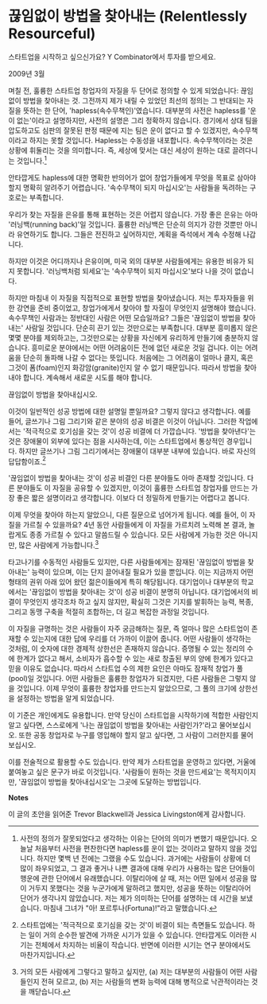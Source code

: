 # 끊임없이 방법을 찾아내는 (Relentlessly Resourceful)

스타트업을 시작하고 싶으신가요? Y Combinator에서 투자를 받으세요.

2009년 3월

며칠 전, 훌륭한 스타트업 창업자의 자질을 두 단어로 정의할 수 있게 되었습니다: 끊임없이 방법을 찾아내는 것. 그전까지 제가 내릴 수 있었던 최선의 정의는 그 반대되는 자질을 뜻하는 한 단어, 'hapless(속수무책인)'였습니다. 대부분의 사전은 hapless를 '운이 없는'이라고 설명하지만, 사전의 설명은 그리 정확하지 않습니다. 경기에서 상대 팀을 압도하고도 심판의 잘못된 판정 때문에 지는 팀은 운이 없다고 할 수 있겠지만, 속수무책이라고 하지는 못할 것입니다. Hapless는 수동성을 내포합니다. 속수무책이라는 것은 상황에 휘둘리는 것을 의미합니다. 즉, 세상에 맞서는 대신 세상이 원하는 대로 끌려다니는 것입니다.[^1]

안타깝게도 hapless에 대한 명확한 반의어가 없어 창업가들에게 무엇을 목표로 삼아야 할지 명확히 알려주기 어렵습니다. '속수무책이 되지 마십시오'는 사람들을 독려하는 구호로는 부족합니다.

우리가 찾는 자질을 은유를 통해 표현하는 것은 어렵지 않습니다. 가장 좋은 은유는 아마 '러닝백(running back)'일 것입니다. 훌륭한 러닝백은 단순히 의지가 강한 것뿐만 아니라 유연하기도 합니다. 그들은 전진하고 싶어하지만, 계획을 즉석에서 계속 수정해 나갑니다.

하지만 이것은 어디까지나 은유이며, 미국 외의 대부분 사람들에게는 유용한 비유가 되지 못합니다. '러닝백처럼 되세요'는 '속수무책이 되지 마십시오'보다 나을 것이 없습니다.

하지만 마침내 이 자질을 직접적으로 표현할 방법을 찾아냈습니다. 저는 투자자들을 위한 강연을 준비 중이었고, 창업가에게서 찾아야 할 자질이 무엇인지 설명해야 했습니다. 속수무책인 사람과는 정반대인 사람은 어떤 모습일까요? 그들은 '끊임없이 방법을 찾아내는' 사람일 것입니다. 단순히 끈기 있는 것만으로는 부족합니다. 대부분 흥미롭지 않은 몇몇 분야를 제외하고는, 그것만으로는 상황을 자신에게 유리하게 만들기에 충분하지 않습니다. 흥미로운 분야에서는 어떤 어려움이든 전에 없던 새로운 것일 겁니다. 이는 어려움을 단순히 돌파해 나갈 수 없다는 뜻입니다. 처음에는 그 어려움이 얼마나 클지, 혹은 그것이 폼(foam)인지 화강암(granite)인지 알 수 없기 때문입니다. 따라서 방법을 찾아내야 합니다. 계속해서 새로운 시도를 해야 합니다.

끊임없이 방법을 찾아내십시오.

이것이 일반적인 성공 방법에 대한 설명일 뿐일까요? 그렇지 않다고 생각합니다. 예를 들어, 글쓰기나 그림 그리기와 같은 분야의 성공 비결은 이것이 아닙니다. 그러한 작업에서는 '적극적으로 호기심을 갖는 것'이 성공 비결에 더 가깝습니다. '방법을 찾아낸다'는 것은 장애물이 외부에 있다는 점을 시사하는데, 이는 스타트업에서 통상적인 경우입니다. 하지만 글쓰기나 그림 그리기에서는 장애물이 대부분 내부에 있습니다. 바로 자신의 답답함이죠.[^2]

'끊임없이 방법을 찾아내는 것'이 성공 비결인 다른 분야들도 아마 존재할 것입니다. 다른 분야들도 이 자질을 공유할 수 있겠지만, 이것이 훌륭한 스타트업 창업자를 만드는 가장 좋은 짧은 설명이라고 생각합니다. 이보다 더 정밀하게 만들기는 어렵다고 봅니다.

이제 무엇을 찾아야 하는지 알았으니, 다른 질문으로 넘어가게 됩니다. 예를 들어, 이 자질을 가르칠 수 있을까요? 4년 동안 사람들에게 이 자질을 가르치려 노력해 본 결과, 놀랍게도 종종 가르칠 수 있다고 말씀드릴 수 있습니다. 모든 사람에게 가능한 것은 아니지만, 많은 사람에게 가능합니다.[^3]

타고나기를 수동적인 사람들도 있지만, 다른 사람들에게는 잠재된 '끊임없이 방법을 찾아내는' 능력이 있으며, 이는 단지 끌어내질 필요가 있을 뿐입니다. 이는 지금까지 어떤 형태의 권위 아래 있어 왔던 젊은이들에게 특히 해당됩니다. 대기업이나 대부분의 학교에서는 '끊임없이 방법을 찾아내는 것'이 성공 비결이 분명히 아닙니다. 대기업에서의 비결이 무엇인지 생각조차 하고 싶지 않지만, 확실히 그것은 기지를 발휘하는 능력, 복종, 그리고 동맹 구축을 적절히 조합하는, 더 길고 복잡한 과정일 것입니다.

이 자질을 규명하는 것은 사람들이 자주 궁금해하는 질문, 즉 얼마나 많은 스타트업이 존재할 수 있는지에 대한 답에 우리를 더 가까이 이끌어 줍니다. 어떤 사람들이 생각하는 것처럼, 이 숫자에 대한 경제적 상한선은 존재하지 않습니다. 증명될 수 있는 정리의 수에 한계가 없다고 해서, 소비자가 흡수할 수 있는 새로 창출된 부의 양에 한계가 있다고 믿을 이유도 없습니다. 따라서 스타트업 수의 제한 요인은 아마도 잠재적 창업가 풀(pool)일 것입니다. 어떤 사람들은 훌륭한 창업자가 되겠지만, 다른 사람들은 그렇지 않을 것입니다. 이제 무엇이 훌륭한 창업자를 만드는지 알았으므로, 그 풀의 크기에 상한선을 설정하는 방법을 알게 되었습니다.

이 기준은 개인에게도 유용합니다. 만약 당신이 스타트업을 시작하기에 적합한 사람인지 알고 싶다면, 스스로에게 '나는 끊임없이 방법을 찾아내는 사람인가?'라고 물어보십시오. 또한 공동 창업자로 누구를 영입해야 할지 알고 싶다면, 그 사람이 그러한지를 물어보십시오.

이를 전술적으로 활용할 수도 있습니다. 만약 제가 스타트업을 운영하고 있다면, 거울에 붙여놓고 싶은 문구가 바로 이것입니다. '사람들이 원하는 것을 만드세요'는 목적지이지만, '끊임없이 방법을 찾아내십시오'는 그곳에 도달하는 방법입니다.

**Notes**

[^1]: 사전의 정의가 잘못되었다고 생각하는 이유는 단어의 의미가 변했기 때문입니다. 오늘날 처음부터 사전을 편찬한다면 hapless를 운이 없는 것이라고 말하지 않을 것입니다. 하지만 몇백 년 전에는 그랬을 수도 있습니다. 과거에는 사람들이 상황에 더 많이 좌우되었고, 그 결과 좋거나 나쁜 결과에 대해 우리가 사용하는 많은 단어들이 행운에 관한 단어에서 유래했습니다. 이탈리아에 살 때, 저는 어떤 일에서 성공을 많이 거두지 못했다는 것을 누군가에게 말하려고 했지만, 성공을 뜻하는 이탈리아어 단어가 생각나지 않았습니다. 저는 제가 의미하는 단어를 설명하는 데 시간을 보냈습니다. 마침내 그녀가 "아! 포르투나(Fortuna)!"라고 말했습니다.

[^2]: 스타트업에는 '적극적으로 호기심을 갖는 것'이 비결이 되는 측면들도 있습니다. 하는 일이 거의 순수한 발견에 가까운 시기가 있을 수 있습니다. 안타깝게도 이러한 시기는 전체에서 차지하는 비율이 작습니다. 반면에 이러한 시기는 연구 분야에서도 마찬가지입니다.

[^3]: 거의 모든 사람에게 그렇다고 말하고 싶지만, (a) 저는 대부분의 사람들이 어떤 사람들인지 전혀 모르고, (b) 저는 사람들의 변화 능력에 대해 병적으로 낙관적이라는 것을 깨닫습니다.

이 글의 초안을 읽어준 Trevor Blackwell과 Jessica Livingston에게 감사합니다.
